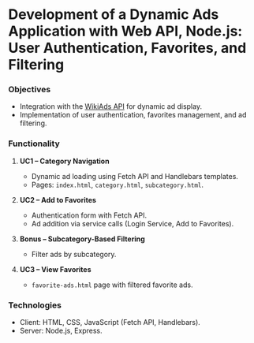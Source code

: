# Development of a Dynamic Ads Application with Web API, Node.js: User Authentication, Favorites, and Filtering 

### Objectives
- Integration with the [WikiAds API](https://wiki-ads.onrender.com) for dynamic ad display.
- Implementation of user authentication, favorites management, and ad filtering.

### Functionality
1. **UC1 – Category Navigation**  
   - Dynamic ad loading using Fetch API and Handlebars templates.
   - Pages: `index.html`, `category.html`, `subcategory.html`.

2. **UC2 – Add to Favorites**  
   - Authentication form with Fetch API.
   - Ad addition via service calls (Login Service, Add to Favorites).

3. **Bonus – Subcategory-Based Filtering**  
   - Filter ads by subcategory.

4. **UC3 – View Favorites**  
   - `favorite-ads.html` page with filtered favorite ads.

 
### Technologies
   - Client: HTML, CSS, JavaScript (Fetch API, Handlebars).
   - Server: Node.js, Express.
